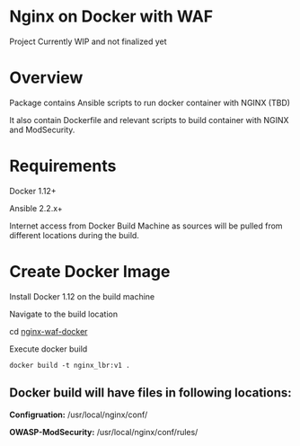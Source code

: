 # Nginx on Docker with WAF

Project Currently WIP and not finalized yet

# Overview

Package contains Ansible scripts to run docker container with NGINX (TBD)

It also contain Dockerfile and relevant scripts to build container with NGINX and ModSecurity. 

# Requirements

Docker 1.12+

Ansible 2.2.x+

Internet access from Docker Build Machine as sources will be pulled from different locations during the build.

# Create Docker Image

Install Docker 1.12 on the build machine

Navigate to the build location

cd [nginx-waf-docker](https://github.com/mgis-architects/nginx/tree/master/nginx-waf-docker)

Execute docker build

`docker build -t nginx_lbr:v1 .`

## Docker build will have files in following locations:

**Configruation:** /usr/local/nginx/conf/

**OWASP-ModSecurity:** /usr/local/nginx/conf/rules/


